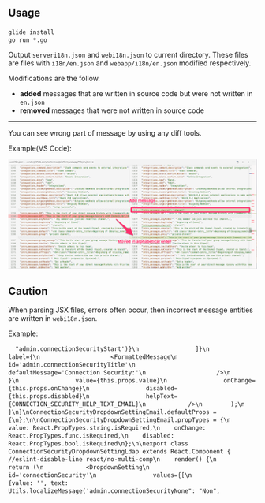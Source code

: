 ## Usage

```
glide install
go run *.go
```

Output `serveri18n.json` and `webi18n.json` to current directory.
These files are files with `i18n/en.json` and `webapp/i18n/en.json` modified respectively.

Modifications are the follow.
* **added** messages that are written in source code but were not written in `en.json`
* **removed** messages that were not written in source code

---

You can see wrong part of message by using any diff tools.

Example(VS Code): 

![](assets/mmmessage.png)

## Caution

When parsing JSX files, errors often occur, then incorrect message entities are written in `webi18n.json`.

Example: 
```
  "admin.connectionSecurityStart')}\n                ]}\n                label={\n                    <FormattedMessage\n                        id='admin.connectionSecurityTitle'\n                        defaultMessage='Connection Security:'\n                    />\n                }\n                value={this.props.value}\n                onChange={this.props.onChange}\n                disabled={this.props.disabled}\n                helpText={CONNECTION_SECURITY_HELP_TEXT_EMAIL}\n            />\n        );\n    }\n}\nConnectionSecurityDropdownSettingEmail.defaultProps = {\n};\n\nConnectionSecurityDropdownSettingEmail.propTypes = {\n    value: React.PropTypes.string.isRequired,\n    onChange: React.PropTypes.func.isRequired,\n    disabled: React.PropTypes.bool.isRequired\n};\n\nexport class ConnectionSecurityDropdownSettingLdap extends React.Component { //eslint-disable-line react/no-multi-comp\n    render() {\n        return (\n            <DropdownSetting\n                id='connectionSecurity'\n                values={[\n                    {value: '', text: Utils.localizeMessage('admin.connectionSecurityNone": "Non",
```